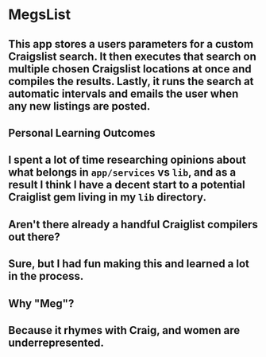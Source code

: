 # MegsList

This app stores a users parameters for a custom Craigslist search. It then executes that search on multiple chosen Craigslist locations at once and compiles the results. Lastly, it runs the search at automatic intervals and emails the user when any new listings are posted.
---

## Personal Learning Outcomes

I spent a lot of time researching opinions about what belongs in `app/services` vs `lib`, and as a result I think I have a decent start to a potential Craiglist gem living in my `lib` directory.
---

## Aren't there already a handful Craiglist compilers out there?

Sure, but I had fun making this and learned a lot in the process.
---

## Why "Meg"?

Because it rhymes with Craig, and women are underrepresented.
---